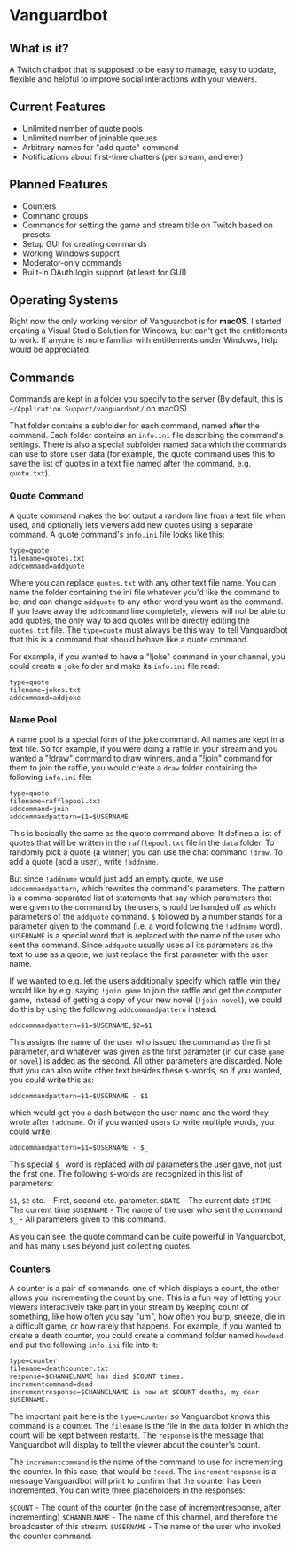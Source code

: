 #  Vanguardbot

## What is it?

A Twitch chatbot that is supposed to be easy to manage, easy to update, flexible and helpful to improve social interactions with your viewers.

## Current Features

- Unlimited number of quote pools
- Unlimited number of joinable queues
- Arbitrary names for "add quote" command
- Notifications about first-time chatters (per stream, and ever)

## Planned Features

- Counters
- Command groups
- Commands for setting the game and stream title on Twitch based on presets
- Setup GUI for creating commands
- Working Windows support
- Moderator-only commands
- Built-in OAuth login support (at least for GUI)

## Operating Systems

Right now the only working version of Vanguardbot is for **macOS**. I started creating a Visual Studio Solution for Windows, but can't get the entitlements to work. If anyone is more familiar with entitlements under Windows, help would be appreciated.

## Commands

Commands are kept in a folder you specify to the server (By default, this is `~/Application Support/vanguardbot/` on macOS).

That folder contains a subfolder for each command, named after the command. Each folder contains an `info.ini` file describing the command's settings. There is also a special subfolder named `data` which the commands can use to store user data (for example, the quote command uses this to save the list of quotes in a text file named after the command, e.g. `quote.txt`).

### Quote Command

A quote command makes the bot output a random line from a text file when used, and optionally lets viewers add new quotes using a separate command. A quote command's `info.ini` file looks like this:

    type=quote
    filename=quotes.txt
    addcommand=addquote

Where you can replace `quotes.txt` with any other text file name. You can name the folder containing the ini file whatever you'd like the command to be, and can change `addquote` to any other word you want as the command. If you leave away the `addcommand` line completely, viewers will not be able to add quotes, the only way to add quotes will be directly editing the `quotes.txt` file. The `type=quote` must always be this way, to tell Vanguardbot that this is a command that should behave like a quote command.

For example, if you wanted to have a "!joke" command in your channel, you could create a `joke` folder and make its `info.ini` file read:

    type=quote
    filename=jokes.txt
    addcommand=addjoke

### Name Pool

A name pool is a special form of the joke command. All names are kept in a text file. So for example, if you were doing a raffle in your stream and you wanted a "!draw" command to draw winners, and a "!join" command for them to join the raffle, you would create a `draw` folder containing the following `info.ini` file:

    type=quote
    filename=rafflepool.txt
    addcommand=join
    addcommandpattern=$1=$USERNAME

This is basically the same as the quote command above: It defines a list of quotes that will be written in the `rafflepool.txt` file in the `data` folder. To randomly pick a quote (a winner) you can use the chat command `!draw`. To add a quote (add a user), write `!addname`.

But since `!addname` would just add an empty quote, we use `addcommandpattern`, which rewrites the command's parameters. The pattern is a comma-separated list of statements that say which parameters that were given to the command by the users, should be handed off as which parameters of the `addquote` command. `$` followed by a number stands for a parameter given to the command (i.e. a word following the `!addname` word). `$USERNAME` is a special word that is replaced with the name of the user who sent the command. Since `addquote` usually uses all its parameters as the text to use as a quote, we just replace the first parameter with the user name.

If we wanted to e.g. let the users additionally specify which raffle win they would like by e.g. saying `!join game` to join the raffle and get the computer game, instead of getting a copy of your new novel (`!join novel`), we could do this by using the following `addcommandpattern` instead.

    addcommandpattern=$1=$USERNAME,$2=$1

This assigns the name of the user who issued the command as the first parameter, and whatever was given as the first parameter (in our case `game` or `novel`) is added as the second. All other parameters are discarded. Note that you can also write other text besides these `$`-words, so if you wanted, you could write this as:

    addcommandpattern=$1=$USERNAME - $1

which would get you a dash between the user name and the word they wrote after `!addname`. Or if you wanted users to write multiple words, you could write:

    addcommandpattern=$1=$USERNAME - $_

This special `$_` word is replaced with _all_ parameters the user gave, not just the first one.
The following `$`-words are recognized in this list of parameters:

`$1`, `$2` etc. - First, second etc. parameter.
`$DATE` - The current date
`$TIME` - The current time
`$USERNAME` - The name of the user who sent the command
`$_` - All parameters given to this command.

As you can see, the quote command can be quite powerful in Vanguardbot, and has many uses beyond just collecting quotes.

### Counters

A counter is a pair of commands, one of which displays a count, the other allows you incrementing the count
by one. This is a fun way of letting your viewers interactively take part in your stream by keeping count of
something, like how often you say "um", how often you burp, sneeze, die in a difficult game, or how rarely that
happens. For example, if you wanted to create a death counter, you could create a command folder named
`howdead` and put the following `info.ini` file into it:

    type=counter
    filename=deathcounter.txt
    response=$CHANNELNAME has died $COUNT times.
    incrementcommand=dead
    incrementresponse=$CHANNELNAME is now at $COUNT deaths, my dear $USERNAME.

The important part here is the `type=counter` so Vanguardbot knows this command is a counter. The `filename` is the file in the `data` folder in which the count will be kept between restarts. The `response` is the message that Vanguardbot will display to tell the viewer about the counter's count.

The `incrementcommand` is the name of the command to use for incrementing the counter. In this case, that would be `!dead`. The `incrementresponse` is a message Vanguardbot will print to confirm that the counter has been incremented. You can write three placeholders in the responses:

`$COUNT` - The count of the counter (in the case of incrementresponse, after incrementing)
`$CHANNELNAME` - The name of this channel, and therefore the broadcaster of this stream.
`$USERNAME` - The name of the user who invoked the counter command.
